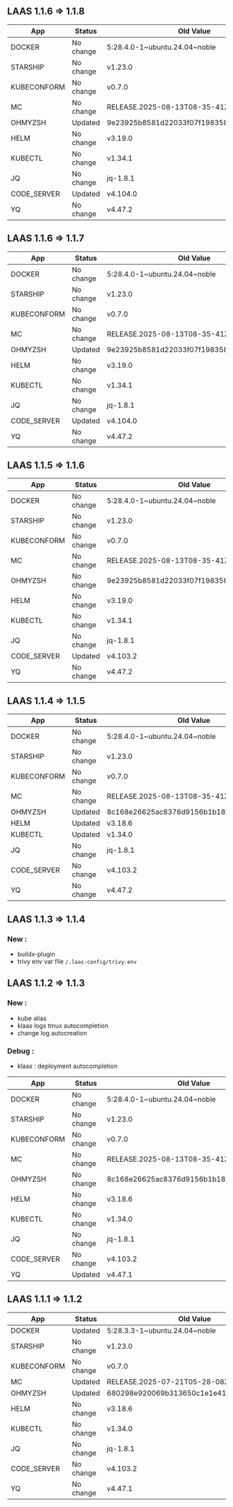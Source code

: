 

## LAAS 1.1.6 => **1.1.8**

| App | Status | Old Value | New Value |
|-----|--------|-----------|-----------|
| DOCKER | No change | 5:28.4.0-1~ubuntu.24.04~noble | 5:28.4.0-1~ubuntu.24.04~noble |
| STARSHIP | No change | v1.23.0 | v1.23.0 |
| KUBECONFORM | No change | v0.7.0 | v0.7.0 |
| MC | No change | RELEASE.2025-08-13T08-35-41Z | RELEASE.2025-08-13T08-35-41Z |
| OHMYZSH | Updated | 9e23925b8581d22033f07f1983587412d3761494 | 763aab3271f4bbe3b41caabd28088b7fb31abae4 |
| HELM | No change | v3.19.0 | v3.19.0 |
| KUBECTL | No change | v1.34.1 | v1.34.1 |
| JQ | No change | jq-1.8.1 | jq-1.8.1 |
| CODE_SERVER | Updated | v4.104.0 | v4.104.1 |
| YQ | No change | v4.47.2 | v4.47.2 |


## LAAS 1.1.6 => **1.1.7**

| App | Status | Old Value | New Value |
|-----|--------|-----------|-----------|
| DOCKER | No change | 5:28.4.0-1~ubuntu.24.04~noble | 5:28.4.0-1~ubuntu.24.04~noble |
| STARSHIP | No change | v1.23.0 | v1.23.0 |
| KUBECONFORM | No change | v0.7.0 | v0.7.0 |
| MC | No change | RELEASE.2025-08-13T08-35-41Z | RELEASE.2025-08-13T08-35-41Z |
| OHMYZSH | Updated | 9e23925b8581d22033f07f1983587412d3761494 | 58cba614652ce8115138fef5c7d80c8a0c0a58f4 |
| HELM | No change | v3.19.0 | v3.19.0 |
| KUBECTL | No change | v1.34.1 | v1.34.1 |
| JQ | No change | jq-1.8.1 | jq-1.8.1 |
| CODE_SERVER | Updated | v4.104.0 | v4.104.1 |
| YQ | No change | v4.47.2 | v4.47.2 |


## LAAS 1.1.5 => **1.1.6**

| App | Status | Old Value | New Value |
|-----|--------|-----------|-----------|
| DOCKER | No change | 5:28.4.0-1~ubuntu.24.04~noble | 5:28.4.0-1~ubuntu.24.04~noble |
| STARSHIP | No change | v1.23.0 | v1.23.0 |
| KUBECONFORM | No change | v0.7.0 | v0.7.0 |
| MC | No change | RELEASE.2025-08-13T08-35-41Z | RELEASE.2025-08-13T08-35-41Z |
| OHMYZSH | No change | 9e23925b8581d22033f07f1983587412d3761494 | 9e23925b8581d22033f07f1983587412d3761494 |
| HELM | No change | v3.19.0 | v3.19.0 |
| KUBECTL | No change | v1.34.1 | v1.34.1 |
| JQ | No change | jq-1.8.1 | jq-1.8.1 |
| CODE_SERVER | Updated | v4.103.2 | v4.104.0 |
| YQ | No change | v4.47.2 | v4.47.2 |


## LAAS 1.1.4 => **1.1.5**

| App | Status | Old Value | New Value |
|-----|--------|-----------|-----------|
| DOCKER | No change | 5:28.4.0-1~ubuntu.24.04~noble | 5:28.4.0-1~ubuntu.24.04~noble |
| STARSHIP | No change | v1.23.0 | v1.23.0 |
| KUBECONFORM | No change | v0.7.0 | v0.7.0 |
| MC | No change | RELEASE.2025-08-13T08-35-41Z | RELEASE.2025-08-13T08-35-41Z |
| OHMYZSH | Updated | 8c168e26625ac8376d9156b1b189cd2ae8c16dc7 | 9e23925b8581d22033f07f1983587412d3761494 |
| HELM | Updated | v3.18.6 | v3.19.0 |
| KUBECTL | Updated | v1.34.0 | v1.34.1 |
| JQ | No change | jq-1.8.1 | jq-1.8.1 |
| CODE_SERVER | No change | v4.103.2 | v4.103.2 |
| YQ | No change | v4.47.2 | v4.47.2 |

## LAAS 1.1.3 => **1.1.4**

### New :
- buildx-plugin
- trivy env var file `/.laas-config/trivy.env`

## LAAS 1.1.2 => **1.1.3**

### New :
- kube alias
- klaas logs tmux autocompletion
- change log autocreation

### Debug :

- klaas : deployment autocompletion


| App | Status | Old Value | New Value |
|-----|--------|-----------|-----------|
| DOCKER | No change | 5:28.4.0-1~ubuntu.24.04~noble | 5:28.4.0-1~ubuntu.24.04~noble |
| STARSHIP | No change | v1.23.0 | v1.23.0 |
| KUBECONFORM | No change | v0.7.0 | v0.7.0 |
| MC | No change | RELEASE.2025-08-13T08-35-41Z | RELEASE.2025-08-13T08-35-41Z |
| OHMYZSH | No change | 8c168e26625ac8376d9156b1b189cd2ae8c16dc7 | 8c168e26625ac8376d9156b1b189cd2ae8c16dc7 |
| HELM | No change | v3.18.6 | v3.18.6 |
| KUBECTL | No change | v1.34.0 | v1.34.0 |
| JQ | No change | jq-1.8.1 | jq-1.8.1 |
| CODE_SERVER | No change | v4.103.2 | v4.103.2 |
| YQ | Updated | v4.47.1 | v4.47.2 |


## LAAS 1.1.1 => **1.1.2**

| App | Status | Old Value | New Value |
|-----|--------|-----------|-----------|
| DOCKER | Updated | 5:28.3.3-1~ubuntu.24.04~noble | 5:28.4.0-1~ubuntu.24.04~noble |
| STARSHIP | No change | v1.23.0 | v1.23.0 |
| KUBECONFORM | No change | v0.7.0 | v0.7.0 |
| MC | Updated | RELEASE.2025-07-21T05-28-08Z | RELEASE.2025-08-13T08-35-41Z |
| OHMYZSH | Updated | 680298e920069b313650c1e1e413197c251c9cde | 8c168e26625ac8376d9156b1b189cd2ae8c16dc7 |
| HELM | No change | v3.18.6 | v3.18.6 |
| KUBECTL | No change | v1.34.0 | v1.34.0 |
| JQ | No change | jq-1.8.1 | jq-1.8.1 |
| CODE_SERVER | No change | v4.103.2 | v4.103.2 |
| YQ | No change | v4.47.1 | v4.47.1 |
